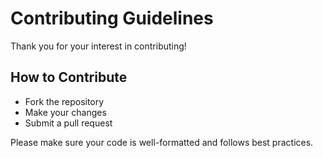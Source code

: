 # Contributing Guidelines

Thank you for your interest in contributing!

## How to Contribute
- Fork the repository
- Make your changes
- Submit a pull request

Please make sure your code is well-formatted and follows best practices.
